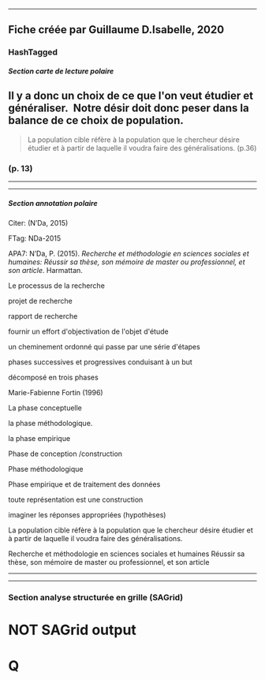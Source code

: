 
----
Fiche créée par Guillaume D.Isabelle, 2020 
---- 

### HashTagged 


##### Section carte de lecture polaire



## Il y a donc un choix de ce que l'on veut étudier et généraliser.  Notre désir doit donc peser dans la balance de ce choix de population.


>La population cible réfère à la population que le chercheur désire étudier et à partir de laquelle il voudra faire des généralisations. (p.36)




### (p. 13) 






----

----

##### Section annotation polaire
Citer: (N’Da, 2015)

FTag: NDa-2015

APA7: N’Da, P. (2015). _Recherche et méthodologie en sciences sociales et humaines: Réussir sa thèse, son mémoire de master ou professionnel, et son article_. Harmattan.



Le processus de la recherche



projet de recherche



rapport de recherche



fournir un effort d'objectivation de l'objet d'étude



un cheminement ordonné qui passe par une série d'étapes



phases successives et progressives conduisant à un but



décomposé en trois phases



Marie-Fabienne Fortin (1996)



La phase conceptuelle



la phase méthodologique.



la phase empirique



Phase de conception /construction



Phase méthodologique



Phase empirique et de traitement des données



toute représentation est une construction



imaginer les réponses appropriées (hypothèses)



La population cible réfère à la population que le chercheur désire étudier et à partir de laquelle il voudra faire des généralisations.



Recherche et méthodologie en sciences sociales et humaines Réussir sa thèse, son mémoire de master ou professionnel, et son article






----

----



### Section analyse structurée en grille (SAGrid)


# NOT SAGrid output

# Q

